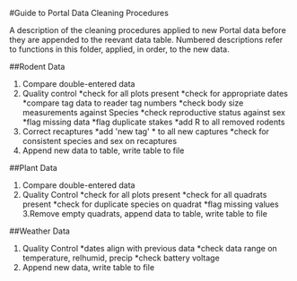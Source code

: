 #Guide to Portal Data Cleaning Procedures

A description of the cleaning procedures applied to new Portal data before they are appended to the reevant data table. Numbered descriptions refer to functions in this folder, applied, in order, to the new data.

##Rodent Data
1. Compare double-entered data
2. Quality control
	*check for all plots present
	*check for appropriate dates
	*compare tag data to reader tag numbers
	*check body size measurements against Species
	*check reproductive status against sex
	*flag missing data
	*flag duplicate stakes
	*add R to all removed rodents
3. Correct recaptures
	*add 'new tag' * to all new captures
	*check for consistent species and sex on recaptures
4. Append new data to table, write table to file

##Plant Data
1. Compare double-entered data
2. Quality Control
	*check for all plots present
	*check for all quadrats present
	*check for duplicate species on quadrat
	*flag missing values
3.Remove empty quadrats, append data to table, write table to file

##Weather Data
1. Quality Control
	*dates align with previous data
	*check data range on temperature, relhumid, precip
	*check battery voltage
2. Append new data, write table to file

	